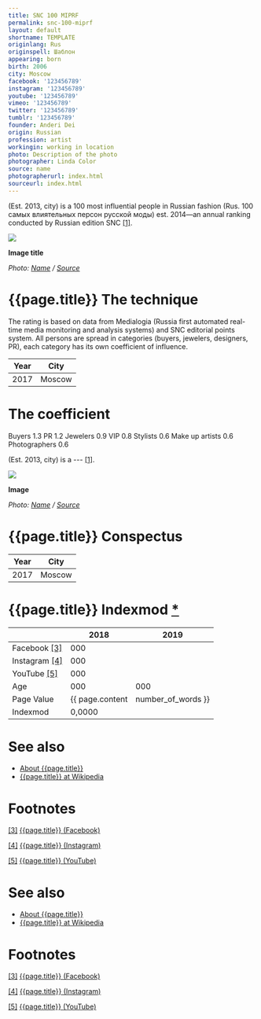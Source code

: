 ```yaml
---
title: SNC 100 MIPRF
permalink: snc-100-miprf
layout: default
shortname: TEMPLATE
originlang: Rus
originspell: Шаблон
appearing: born
birth: 2006
city: Moscow
facebook: '123456789'
instagram: '123456789'
youtube: '123456789'
vimeo: '123456789'
twitter: '123456789'
tumblr: '123456789'
founder: Anderi Dei
origin: Russian
profession: artist
workingin: working in location
photo: Description of the photo
photographer: Linda Color
source: name
photographerurl: index.html
sourceurl: index.html
---
```


(Est. 2013, city) is a 100 most influential people in Russian fashion (Rus. 100 самых влиятельных персон русской моды) est. 2014—an annual ranking conducted by Russian edition SNC <span id="a1">[\[1\]](#f1)</span>.

![](/encyclopedia/images/image-name.jpg)

**Image title**

*Photo: [Name](index) / [Source](index)*

# {{page.title}} The technique

The rating is based on data from Medialogia (Russia first automated real-time media monitoring and analysis systems) and SNC editorial points system. All persons are spread in categories (buyers, jewelers, designers, PR), each category has its own coefficient of influence.

|Year|City|
|-|-|
|2017|Moscow|

# The coefficient
 Buyers	 1.3
 PR	 1.2
 Jewelers	 0.9
 VIP	 0.8
 Stylists	 0.6
 Make up artists 	 0.6
 Photographers	 0.6


 (Est. 2013, city) is a --- <span id="a1">[\[1\]](#f1)</span>.

 ![](/encyclopedia/images/{{page.permalink}}.jpg)

 **Image**

 *Photo: [Name](index) / [Source](index)*

 # {{page.title}} Conspectus

 |Year|City|
 |-|-|
 |2017|Moscow|

 # {{page.title}} Indexmod [*](indexmod)

 ||2018|2019|
 |-|-|-|
 |Facebook <span id="a3">[\[3\]](#f3)</span>|000||
 |Instagram <span id="a4">[\[4\]](#f4)</span>|000||
 |YouTube <span id="a5">[\[5\]](#f5)</span>|000||
 |Age|000|000|
 |Page Value|{{ page.content | number_of_words }}||
 |Indexmod|0,0000||

 # See also

 + [About {{page.title}}](index)
 + [{{page.title}} at Wikipedia](index)

 # Footnotes

 [[3]](#a3) <span id="f3"></span> [{{page.title}} (Facebook)](index)

 [[4]](#a4) <span id="f4"></span> [{{page.title}} (Instagram)](index)

 [[5]](#a5) <span id="f5"></span> [{{page.title}} (YouTube)](index)



# See also

+ [About {{page.title}}](index)
+ [{{page.title}} at Wikipedia](index)

# Footnotes

[[3]](#a3) <span id="f3"></span> [{{page.title}} (Facebook)](index)

[[4]](#a4) <span id="f4"></span> [{{page.title}} (Instagram)](index)

[[5]](#a5) <span id="f5"></span> [{{page.title}} (YouTube)](index)
